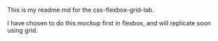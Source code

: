 This is my readme.md for the css-flexbox-grid-lab.

I have chosen to do this mockup first in flexbox, and will replicate soon using grid.